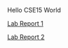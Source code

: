 Hello CSE15 World

[Lab Report 1](labReport1/FisherJon_Report1.md)

[Lab Report 2](labReport2/FisherJon_Report2.md)